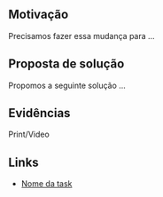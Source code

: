 ## Motivação

Precisamos fazer essa mudança para ...

## Proposta de solução

Propomos a seguinte solução ...

## Evidências

Print/Video

## Links

- [Nome da task](link_da_task)
